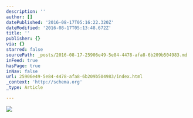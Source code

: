 ```yaml
---
description: ''
author: []
datePublished: '2016-08-17T05:16:22.320Z'
dateModified: '2016-08-17T05:13:48.672Z'
title: ''
publisher: {}
via: {}
starred: false
sourcePath: _posts/2016-08-17-25906e49-5e84-4478-afa8-6b209b504983.md
inFeed: true
hasPage: true
inNav: false
url: 25906e49-5e84-4478-afa8-6b209b504983/index.html
_context: 'http://schema.org'
_type: Article

---
```

![](https://the-grid-user-content.s3-us-west-2.amazonaws.com/b55a4351-2642-47ff-b97d-2dd813a5d57c.jpg)